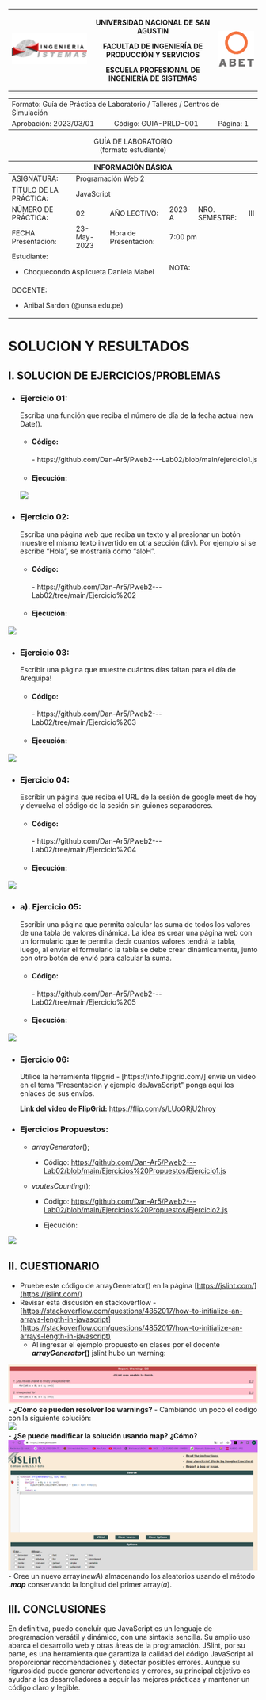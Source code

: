 <table>
  <tbody>
   <tr>
   <td><img src="https://github.com/rescobedoq/pw2/blob/main/epis.png?raw=true"></td>
   <th>
   <p>UNIVERSIDAD NACIONAL DE SAN AGUSTIN</p>
   <p>FACULTAD DE INGENIERÍA DE PRODUCCIÓN Y SERVICIOS</p>
   <p>ESCUELA PROFESIONAL DE INGENIERÍA DE SISTEMAS</p>
   </th>
   <td><img src="https://github.com/rescobedoq/pw2/blob/main/abet.png?raw=true"></td>
   </tr>
  </tbody>
</table>
<div align="center" dir="auto"><table>    
   <tbody>
   <tr><td colspan="3">Formato: Guía de Práctica de Laboratorio / Talleres / Centros de Simulación</td></tr>
   <tr><td>Aprobación:  2023/03/01</td><td>Código: GUIA-PRLD-001</td><td>Página: 1</td></tr>
   </tbody>
</table></div>
<div align="center" dir="auto">
   <span>GUÍA DE LABORATORIO</span><br>
   <span>(formato estudiante)</span>
</div>
<div align="center" dir="auto"><table>
   <tbody><tr><th colspan="6">INFORMACIÓN BÁSICA</th></tr>
   </tbody><tbody>
   <tr><td>ASIGNATURA:</td><td colspan="5">Programación Web 2</td></tr>
   <tr><td>TÍTULO DE LA PRÁCTICA:</td><td colspan="5">JavaScript</td></tr>
   <tr>
   <td>NÚMERO DE PRÁCTICA:</td><td>02</td><td>AÑO LECTIVO:</td><td>2023 A</td><td>NRO. SEMESTRE:</td><td>III</td>
   </tr>
   <tr>
   <td>FECHA Presentacion:</td><td>23-May-2023</td><td>Hora de Presentacion:</td><td colspan="3">7:00 pm</td>
   </tr>
   <tr><td colspan="3">Estudiante:
   <ul dir="auto">
   <li>Choquecondo Aspilcueta Daniela Mabel</li>
   </ul>
   </td>
   <td> NOTA: </td>
   <td colspan="2"> </td>
   </tr><tr><td colspan="6">DOCENTE:
   <ul dir="auto">
   <li>Anibal Sardon (@unsa.edu.pe)</li>
   </ul>
   </td>
   </tr></tbody></table></div>
   <h1>SOLUCION Y RESULTADOS</h1>
   <h2>I. SOLUCION DE EJERCICIOS/PROBLEMAS</h2>

 - <h3>Ejercicio 01: </h3>Escriba una función que reciba el número
    de día de la fecha actual new Date().
    
	 - <h4>Código:</h4>
		 - https://github.com/Dan-Ar5/Pweb2---Lab02/blob/main/ejercicio1.js
	 - <h4>Ejecución:</h4>
	 <img src="https://github.com/Dan-Ar5/Pweb2---Lab02/blob/main/Ejecuci%C3%B3n/ejercicio1.png">
    
 - <h3>Ejercicio 02: </h3>Escriba una página web que reciba un
    texto y al presionar un botón muestre el 	mismo texto invertido en
    otra sección (div). Por ejemplo si se escribe “Hola”, se mostraría
    como “aloH”.
    
	 - <h4>Código:</h4>
		 - https://github.com/Dan-Ar5/Pweb2---Lab02/tree/main/Ejercicio%202
	 - <h4>Ejecución:</h4>
<img src="https://github.com/Dan-Ar5/Pweb2---Lab02/blob/main/Ejecuci%C3%B3n/ejercicio2.png">
    
 - <h3>Ejercicio 03: </h3>Escribir una página que muestre cuántos
    días faltan para el día de Arequipa! 
    
	 - <h4>Código:</h4>
		 - https://github.com/Dan-Ar5/Pweb2---Lab02/tree/main/Ejercicio%203
	 - <h4>Ejecución:</h4>
<img src="https://github.com/Dan-Ar5/Pweb2---Lab02/blob/main/Ejecuci%C3%B3n/ejercicio3.png">

 - <h3>Ejercicio 04: </h3>Escribir un página que reciba el URL de
    la sesión de google meet de hoy y devuelva el código de la sesión
    sin guiones separadores.
    
	 - <h4>Código:</h4>
		 - https://github.com/Dan-Ar5/Pweb2---Lab02/tree/main/Ejercicio%204
	 - <h4>Ejecución:</h4>
<img src="https://github.com/Dan-Ar5/Pweb2---Lab02/blob/main/Ejecuci%C3%B3n/ejercicio4.png">
    
 - <h3>a). Ejercicio 05: </h3>Escribir una página que permita calcular
    las suma de todos los valores de una tabla de valores dinámica. La
    idea es crear una página web con un formulario que te permita decir
    cuantos valores tendrá la tabla, luego, al enviar el formulario la
    tabla se debe crear dinámicamente, junto con otro botón de envió
    para calcular la suma.
    
	 - <h4>Código:</h4>
		 - https://github.com/Dan-Ar5/Pweb2---Lab02/tree/main/Ejercicio%205
	 - <h4>Ejecución:</h4>
<img src="https://github.com/Dan-Ar5/Pweb2---Lab02/blob/main/Ejecuci%C3%B3n/ejercicio5.png">
    
 - <h3>Ejercicio 06: </h3>Utilice la herramienta flipgrid -
    [https://info.flipgrid.com/] envie un video en el tema "Presentacion
    y ejemplo deJavaScript" ponga aquí los enlaces de sus envíos.
    
    **Link del video de FlipGrid:**  https://flip.com/s/LUoGRjU2hroy
 - <h3>Ejercicios Propuestos:</h3>
 
	 - *arrayGenerator*();
		 - Código: https://github.com/Dan-Ar5/Pweb2---Lab02/blob/main/Ejercicios%20Propuestos/Ejercicio1.js
		 

		 
	 - *voutesCounting*();
		 - Código: https://github.com/Dan-Ar5/Pweb2---Lab02/blob/main/Ejercicios%20Propuestos/Ejercicio2.js

		 - Ejecución:<br>
<img src="https://github.com/redXo/Lab_02-PWEB02/blob/main/IMGs/EjerProp.png">


   <h2>II. CUESTIONARIO</h2>
   

 - Pruebe este código de arrayGenerator() en la página  [https://jslint.com/](https://jslint.com/)
-   Revisar esta discusión en stackoverflow -  [https://stackoverflow.com/questions/4852017/how-to-initialize-an-arrays-length-in-javascript](https://stackoverflow.com/questions/4852017/how-to-initialize-an-arrays-length-in-javascript)
	- Al ingresar el ejemplo propuesto en clases por el docente ***arrayGenerator*()** jslint hubo un warning:

<img src = "https://github.com/Dan-Ar5/Pweb2---Lab02/blob/main/Ejecuci%C3%B3n/errores.png"></img><br>
    - **¿Cómo se pueden resolver los warnings?**
	    - Cambiando un poco el código con la siguiente solución:<br>
	    <img src = "https://github.com/Dan-Ar5/Pweb2---Lab02/blob/main/Ejecuci%C3%B3n/solucion.png"></img><br>
    -   **¿Se puede modificar la solución usando map? ¿Cómo?**
	    <img src = "https://github.com/Dan-Ar5/Pweb2---Lab02/blob/main/Ejecuci%C3%B3n/error.png"></img><br>
   	    - Cree un nuevo array(*newA*) almacenando los aleatorios usando el método ***.map*** conservando la longitud del primer array(*a*).
 
   <h2>III. CONCLUSIONES</h2>
En definitiva, puedo concluir que JavaScript es un lenguaje de programación versátil y dinámico, con una sintaxis sencilla. Su amplio uso abarca el desarrollo web y otras áreas de la programación. JSlint, por su parte, es una herramienta que garantiza la calidad del código JavaScript al proporcionar recomendaciones y detectar posibles errores. Aunque su rigurosidad puede generar advertencias y errores, su principal objetivo es ayudar a los desarrolladores a seguir las mejores prácticas y mantener un código claro y legible.